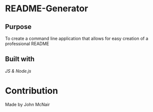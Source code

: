 # README-Generator

## Purpose
To create a command line application that allows for easy creation of a professional README

## Built with
*JS & Node.js*

# Contribution
Made by John McNair